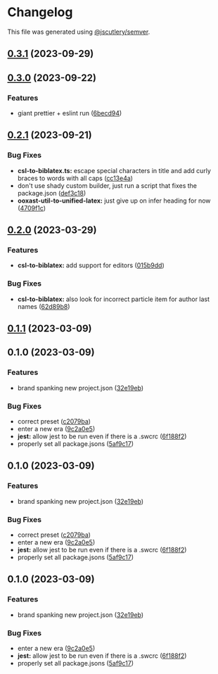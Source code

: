 # Changelog

This file was generated using [@jscutlery/semver](https://github.com/jscutlery/semver).

## [0.3.1](https://github.com/TrialAndErrorOrg/parsers/compare/csl-to-biblatex-0.3.0...csl-to-biblatex-0.3.1) (2023-09-29)

## [0.3.0](https://github.com/TrialAndErrorOrg/parsers/compare/csl-to-biblatex-0.2.1...csl-to-biblatex-0.3.0) (2023-09-22)


### Features

* giant prettier + eslint run ([6becd94](https://github.com/TrialAndErrorOrg/parsers/commit/6becd9492006b9a7f7f91b60db440bb31d9140c8))

## [0.2.1](https://github.com/TrialAndErrorOrg/parsers/compare/csl-to-biblatex-0.2.0...csl-to-biblatex-0.2.1) (2023-09-21)

### Bug Fixes

- **csl-to-biblatex.ts:** escape special characters in title and add curly braces to words with all caps ([cc13e4a](https://github.com/TrialAndErrorOrg/parsers/commit/cc13e4a1daa3c289e848f665b81fcac25e339ff5))
- don't use shady custom builder, just run a script that fixes the package.json ([def3c18](https://github.com/TrialAndErrorOrg/parsers/commit/def3c1844ae0a0d547de2b0a01689a302b58ab61))
- **ooxast-util-to-unified-latex:** just give up on infer heading for now ([4709f1c](https://github.com/TrialAndErrorOrg/parsers/commit/4709f1cbe5fe8bb3e6fbc3ade8f5c92c8c71afb1))

## [0.2.0](https://github.com/TrialAndErrorOrg/parsers/compare/csl-to-biblatex-0.1.1...csl-to-biblatex-0.2.0) (2023-03-29)

### Features

- **csl-to-biblatex:** add support for editors ([015b9dd](https://github.com/TrialAndErrorOrg/parsers/commit/015b9ddb852267ec7bd0f2b39cc6963d271bbf0f))

### Bug Fixes

- **csl-to-biblatex:** also look for incorrect particle item for author last names ([62d89b8](https://github.com/TrialAndErrorOrg/parsers/commit/62d89b8c6fa97b3911fc20b2597df6ae01e5e5c9))

## [0.1.1](https://github.com/TrialAndErrorOrg/parsers/compare/csl-to-biblatex-0.1.0...csl-to-biblatex-0.1.1) (2023-03-09)

## 0.1.0 (2023-03-09)

### Features

- brand spanking new project.json ([32e19eb](https://github.com/TrialAndErrorOrg/parsers/commit/32e19ebf3f71c80336f637297d8f4db274d098bf))

### Bug Fixes

- correct preset ([c2079ba](https://github.com/TrialAndErrorOrg/parsers/commit/c2079ba3a0121a5c3a2b9017a3d53214953b2c98))
- enter a new era ([9c2a0e5](https://github.com/TrialAndErrorOrg/parsers/commit/9c2a0e505472c43d384f3cc78543ad90877b7c3d))
- **jest:** allow jest to be run even if there is a .swcrc ([6f188f2](https://github.com/TrialAndErrorOrg/parsers/commit/6f188f2a06922ee00d9367b29e666894e48c6c1e))
- properly set all package.jsons ([5af9c17](https://github.com/TrialAndErrorOrg/parsers/commit/5af9c177be9910511844c481ca59cfcc7bd9b0f6))

## 0.1.0 (2023-03-09)

### Features

- brand spanking new project.json ([32e19eb](https://github.com/TrialAndErrorOrg/parsers/commit/32e19ebf3f71c80336f637297d8f4db274d098bf))

### Bug Fixes

- correct preset ([c2079ba](https://github.com/TrialAndErrorOrg/parsers/commit/c2079ba3a0121a5c3a2b9017a3d53214953b2c98))
- enter a new era ([9c2a0e5](https://github.com/TrialAndErrorOrg/parsers/commit/9c2a0e505472c43d384f3cc78543ad90877b7c3d))
- **jest:** allow jest to be run even if there is a .swcrc ([6f188f2](https://github.com/TrialAndErrorOrg/parsers/commit/6f188f2a06922ee00d9367b29e666894e48c6c1e))
- properly set all package.jsons ([5af9c17](https://github.com/TrialAndErrorOrg/parsers/commit/5af9c177be9910511844c481ca59cfcc7bd9b0f6))

## 0.1.0 (2023-03-09)

### Features

- brand spanking new project.json ([32e19eb](https://github.com/TrialAndErrorOrg/parsers/commit/32e19ebf3f71c80336f637297d8f4db274d098bf))

### Bug Fixes

- enter a new era ([9c2a0e5](https://github.com/TrialAndErrorOrg/parsers/commit/9c2a0e505472c43d384f3cc78543ad90877b7c3d))
- **jest:** allow jest to be run even if there is a .swcrc ([6f188f2](https://github.com/TrialAndErrorOrg/parsers/commit/6f188f2a06922ee00d9367b29e666894e48c6c1e))
- properly set all package.jsons ([5af9c17](https://github.com/TrialAndErrorOrg/parsers/commit/5af9c177be9910511844c481ca59cfcc7bd9b0f6))
